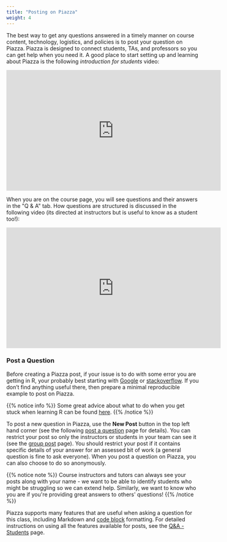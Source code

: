 ```yaml
---
title: "Posting on Piazza"
weight: 4
---
```


The best way to get any questions answered in a timely manner on course content, technology, logistics, and policies is to post your question on <a id="Piazza">Piazza</a>. Piazza is designed to connect students, TAs, and professors so you can get help when you need it. A good place to start setting up and learning about Piazza is the following _introduction for students_ video:

<iframe width="560" height="315" src="https://www.youtube.com/embed/tqGummy1Be4" title="YouTube video player" frameborder="0" allow="accelerometer; autoplay; clipboard-write; encrypted-media; gyroscope; picture-in-picture" allowfullscreen></iframe>

When you are on the course page, you will see questions and their answers in the "Q & A" tab. How questions are structured is discussed in the following video (its directed at instructors but is useful to know as a student too!):

<iframe width="560" height="315" src="https://www.youtube.com/embed/6avjAhosjZE" title="YouTube video player" frameborder="0" allow="accelerometer; autoplay; clipboard-write; encrypted-media; gyroscope; picture-in-picture" allowfullscreen></iframe>

### Post a Question

Before creating a Piazza post, if your issue is to do with some error you are getting in R, your probably best starting with [Google](https://www.google.com/) or [stackoverflow](https://stackoverflow.com/). If you don’t find anything useful there, then prepare a minimal reproducible example to post on Piazza.

{{% notice info %}}
Some great advice about what to do when you get stuck when learning R can be found [here](https://r4ds.had.co.nz/introduction.html#getting-help-and-learning-more).
{{% /notice %}}

To post a new question in Piazza, use the __New Post__ button in the top left hand corner (see the following [post a question](https://support.piazza.com/support/solutions/articles/48000574396-students-post-a-question) page for details). You can restrict your post so only the instructors or students in your team can see it (see the [group post](https://support.piazza.com/support/solutions/articles/48000616721-post-to-your-group) page). You should restrict your post if it contains specific details of your answer for an assessed bit of work (a general question is fine to ask everyone). When you post a question on Piazza, you can also choose to do so anonymously. 

{{% notice note %}}
Course instructors and tutors can always see your posts along with your name - we want to be able to identify students who might be struggling so we can extend help. Similarly, we want to know who you are if you're providing great answers to others' questions!
{{% /notice %}}

Piazza supports many features that are useful when asking a question for this class, including Markdown and [code block](https://support.piazza.com/support/solutions/articles/48000616699-students-code-blocking) formatting. For detailed instructions on using all the features available for posts, see the [Q&A - Students](https://support.piazza.com/support/solutions/folders/48000404468) page.

